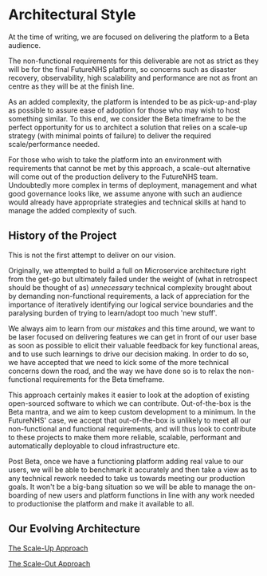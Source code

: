 # Architectural Style

At the time of writing, we are focused on delivering the platform to a Beta audience.

The non-functional requirements for this deliverable are not as strict as they will be for the final FutureNHS platform, so concerns such as disaster recovery, observability, high scalability and performance are not as front an centre as they will be at the finish line.

As an added complexity, the platform is intended to be as pick-up-and-play as possible to assure ease of adoption for those who may wish to host something similar.  To this end, we consider the Beta timeframe to be the perfect opportunity for us to architect a solution that relies on a scale-up strategy (with minimal points of failure) to deliver the required scale/performance needed.  

For those who wish to take the platform into an environment with requirements that cannot be met by this approach, a scale-out alternative will come out of the production delivery to the FutureNHS team.  Undoubtedly more complex in terms of deployment, management and what good governance looks like, we assume anyone with such an audience would already have appropriate strategies and technical skills at hand to manage the added complexity of such.

## History of the Project

This is not the first attempt to deliver on our vision.  

Originally, we attempted to build a full on Microservice architecture right from the get-go but ultimately failed under the weight of (what in retrospect should be thought of as) *unnecessary* technical complexity brought about by demanding non-functional requirements, a lack of appreciation for the importance of iteratively identifying our logical service boundaries and the paralysing burden of trying to learn/adopt too much 'new stuff'.  

We always aim to learn from our *mistakes* and this time around, we want to be laser focused on delivering features we can get in front of our user base as soon as possible to elicit their valuable feedback for key functional areas, and to use such learnings to drive our decision making.  In order to do so, we have accepted that we need to kick some of the more technical concerns down the road, and the way we have done so is to relax the non-functional requirements for the Beta timeframe.

This approach certainly makes it easier to look at the adoption of existing open-sourced software to which we can contribute.  Out-of-the-box is the Beta mantra, and we aim to keep custom development to a minimum.  In the FutureNHS' case, we accept that out-of-the-box is unlikely to meet all our non-functional and functional requirements, and will thus look to contribute to these projects to make them more reliable, scalable, performant and automatically deployable to cloud infrastructure etc.

Post Beta, once we have a functioning platform adding real value to our users, we will be able to benchmark it accurately and then take a view as to any technical rework needed to take us towards meeting our production goals.  It won't be a big-bang situation so we will be able to manage the on-boarding of new users and platform functions in line with any work needed to productionise the platform and make it available to all.

## Our Evolving Architecture

[The Scale-Up Approach](scale-up.md)

[The Scale-Out Approach](scale-out.md)